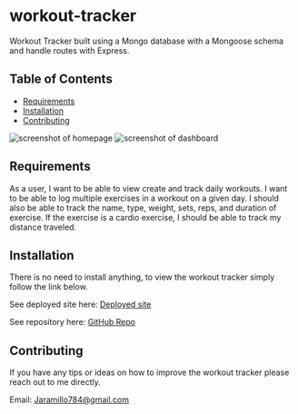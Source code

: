 # workout-tracker
Workout Tracker built using a Mongo database with a Mongoose schema and handle routes with Express.

## Table of Contents

* [Requirements](#Requirements)
* [Installation](#Installation)
* [Contributing](#Contributing)


![screenshot of homepage](./GIFs/.gif)
![screenshot of dashboard](./GIFs/.gif)

## Requirements

As a user, I want to be able to view create and track daily workouts. I want to be able to log multiple exercises in a workout on a given day. I should also be able to track the name, type, weight, sets, reps, and duration of exercise. If the exercise is a cardio exercise, I should be able to track my distance traveled.

## Installation

There is no need to install anything, to view the workout tracker simply follow the link below. 

See deployed site here: [Deployed site]() 

See repository here: [GitHub Repo](https://github.com/JD-Jaramillo/workout-tracker)

## Contributing

If you have any tips or ideas on how to improve the workout tracker please reach out to me directly. 

Email: Jaramillo784@gmail.com